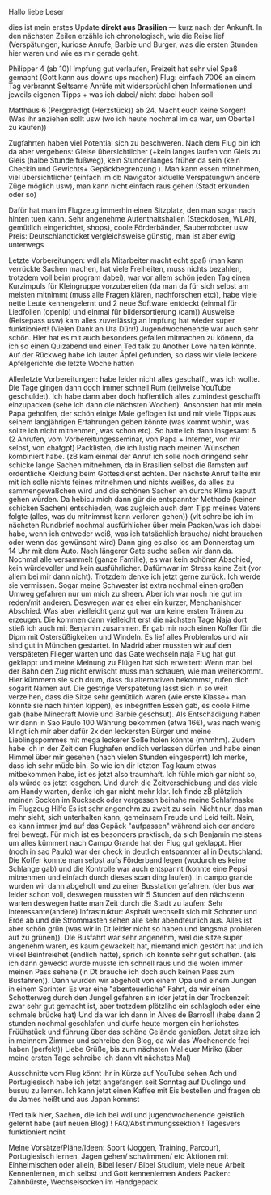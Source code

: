 
Hallo liebe Leser

dies ist mein erstes Update **direkt aus Brasilien** — kurz nach der Ankunft. In den nächsten Zeilen erzähle ich chronologisch, wie die Reise lief (Verspätungen, kuriose Anrufe, Barbie und Burger, was die ersten Stunden hier waren und wie es mir gerade geht. 

Philipper 4 (ab 10)!
Impfung gut verlaufen, Freizeit hat sehr viel Spaß gemacht (Gott kann aus downs ups machen)
Flug: einfach 700€ an einem Tag verbrannt
Seltsame Anrüfe mit widersprüchlichen Informationen und jeweils eigenen Tipps + was ich dabei/ nicht dabei haben soll


Matthäus 6 (Pergpredigt (Herzstück)) ab 24. Macht euch keine Sorgen! (Was ihr anziehen sollt usw (wo ich heute nochmal im ca war, um Oberteil zu kaufen))


Zugfahrten haben viel Potential sich zu beschweren. Nach dem Flug bin ich da aber vergebens:
Gleise übersichtilcher (+kein langes laufen von Gleis zu Gleis (halbe Stunde fußweg), kein Stundenlanges früher da sein (kein Checkin und Gewichts+ Gepäckbegrenzung ). Man kann essen mitnehmen, viel übersichtlicher (einfach im db Navigator aktuelle Verspätungwn andere Züge möglich usw), man kann nicht einfach raus gehen (Stadt erkunden oder so)

Dafür hat man im Flugzeug immerhin einen Sitzplatz, den man sogar nach hinten tuen kann. Sehr angenehme Aufenthaltshallen (Steckdosen, WLAN, gemütlich eingerichtet, shops), coole Förderbänder, Sauberroboter usw 
Preis: Deutschlandticket vergleichsweise günstig, man ist aber ewig unterwegs 


Letzte Vorbereitungen: wdl als Mitarbeiter macht echt spaß (man kann verrückte Sachen machen, hat viele Freiheiten, muss nichts bezahlen, trotzdem voll beim program dabei), war vor allem schön jeden Tag einen Kurzimpuls für Kleingruppe vorzubereiten (da man da für sich selbst am meisten mitnimmt (muss alle Fragen klären, nachforschen etc)), habe viele nette Leute kennengelernt und 2 neue Software entdeckt (einmal für Liedfolien (openlp) und einmal für bildersortierung (cam)) 
Ausweise (Reisepass usw) kam alles zuverlässig an
Impfung hat wieder super funktioniert! (Vielen Dank an Uta Dürr!)
Jugendwochenende war auch sehr schön. Hier hat es mit auch besonders gefallen mitmachen zu könenn, da ich so einen Quizabend und einen Ted talk zu Another Love halten könnte. Auf der Rückweg habe ich lauter Äpfel gefunden, so dass wir viele leckere Apfelgerichte die letzte Woche hatten

Allerletzte Vorbereitungen: habe leider nicht alles geschafft, was ich wollte. Die Tage gingen dann doch immer schnell Rum (teilweise YouTube geschuldet). Ich habe dann aber doch hoffentlich alles zumindest geschafft einzupacken (sehe ich dann die nächsten Wochen). Ansonsten hat mir mein Papa geholfen, der schön einige Male geflogen ist und mir viele Tipps aus seinem langjährigen Erfahrungen geben könnte (was kommt wohin, was sollte ich nicht mitnehmen, was schon etc). So hatte ich dann insgesamt 6 (2 Anrufen, vom Vorbereitungesseminar, von Papa + Internet, von mir selbst, von chatgpt) Packlisten, die ich lustig nach meinen Wünschen kombiniert habe. (zB kam einmal der Anruf ich solle noch dringend sehr schicke lange Sachen mitnehmen, da in Brasilien selbst die ßrmsten auf ordentliche Kleidung beim Gottesdienst achten. Der nächste Anruf teilte mir mit ich solle nichts feines mitnehmen und nichts weißes, da alles zu sammengewaßchen wird und die schönen Sachen eh durchs Klima kaputt gehen würden. Da hebicu mich dann gür die entspannter Methode (keinen schicken Sachen) entschieden, was zugleich auch dem Tipp meines Vaters folgte (alles, was du mitnimmst kann verloren gehen)) (vlt schreibe ich im nächsten Rundbrief nochmal ausfürhlicher über mein Packen/was ich dabei habe, wenn ich entweder weiß, was ich tatsächlich brauche/ nicht brauchen oder wenn das gewünscht wird)
Dann ging es also los am Donnerstag um 14 Uhr mit dem Auto. Nach längerer Gate suche saßen wir dann da. Nochmal alle versammelt (ganze Familie), es war kein schöner Abschied, kein würdevoller und kein ausführlicher. Dafürnwar im Stress keine Zeit (vor allem bei mir dann nicht). Trotzdem denke ich jetzt gerne zurück. Ich werde sie vermissen. Sogar meine Schwester ist extra nochmal einen großen Umweg gefahren nur um mich zu sheen. Aber ich war noch nie gut im reden/mit anderen. Deswegen war es eher ein kurzer, Menchanishcer Abschied. Was aber vielleicht ganz gut war um keine ersten Tränen zu erzeugen. Die kommen dann vielleicht erst die nächsten Tage
Naja dort stieß ich auch mit Benjamin zusammen. Er gab mir noch einen Koffer für die Dipm mit Ostersüßigkeiten und Windeln. Es lief alles Problemlos und wir sind gut in München gestartet. In Madrid aber mussten wir auf den verspäteten Flieger warten und das Gate wechseln naja
Flug hat gut geklappt und meine Meinung zu Flügen hat sich erweitert:
Wenn man bei der Bahn den Zug nicht erwischt muss man schauen, wie man weiterkommt. Hier kümmern sie sich drum, dass du alternativen bekommst, rufen dich sogarit Namen auf. Die gestrige Verspätetung lässt sich in so weit verzeihen, dass die Sitze sehr gemütlich waren (wie erste Klasse+ man könnte sie nach hinten kippen), es inbegriffen Essen gab, es coole Filme gab (habe Minecraft Movie und Barbie geschsut). Als Entschädigung haben wir dann in Sao Paulo 100 Währung bekommen (etwa 16€), was nach wenig klingt ich mir aber dafür 2x den leckersten Bürger und meine Lieblingspommes mit mega leckerer Soße holen könnte (mhmhm). Zudem habe ich in der Zeit den Flughafen endlich verlassen dürfen und habe einen Himmel über mir gesehen (nach vielen Stunden eingesperrt)
Ich merke, dass ich sehr müde bin. So wie ich dir letzten Tag kaum etwas mitbekommen habe, ist es jetzt also traumhaft. Ich fühle mich gar nicht so, als würde es jetzt losgehen. Und durch die Zeitverschiebung und das viele am Handy warten, denke ich gar nicht mehr klar. Ich finde zB plötzlich meinen Socken im Rucksack oder vergessen beinahe meine Schlafmaske im Flugzeug Hilfe
Es ist sehr angenehm zu zweit zu sein. Nicht nur, das man mehr sieht, sich unterhalten kann, gemeinsam Freude und Leid teilt. Nein, es kann immer jmd auf das Gepäck "aufpassen" während sich der andere frei bewegt. Für mich ist es besonders praktisch, da sich Benjamin meistens um alles kümmert
nach Campo Grande hat der Flug gut geklappt. Hier (noch in sao Paulo) war der check in deutlich entspannter al in Deutschland: Die Koffer konnte man selbst aufs Förderband legen (wodurch es keine Schlange gab) und die Kontrolle war auch entspannt (konnte eine Pepsi mitnehmen und einfach durch dieses scan ding laufen). 
In campo grande wurden wir dann abgeholt und zu einer Busstation gefahren. (der bus war leider schon voll, deswegen mussten wir 5 Stunden auf den nächstenn warten deswegen hatte man Zeit durch die Stadt zu laufen: Sehr interessante(andere) Infrastruktur: Asphalt wechsellt sich mit Schotter und Erde ab und die Strommasten sehen alle sehr abendteurlich aus. Alles ist aber schön grün (was wir in Dt leider nicht so haben und langsma probieren auf zu grünen)). DIe Busfahrt war sehr  angenehm, weil die sitze super angenehm waren, es kaum gewackelt hat, niemand mich gestört hat und ich viieel Beinfreiehet (endlich hatte), sprich ich konnte sehr gut schalfen. (als ich dann geweckt wurde musste ich schnell raus und die wolen immer meinen Pass sehene (in Dt brauche ich doch auch keinen Pass zum Busfahren)). Dann wurden wir abgeholt von einem Opa und einem Jungen in einem Sprinter. Es war eine "abenteuerliche" Fahrt, da wir einen Schotterweg durch den Jungel gefahren sin (der jetzt in der Trockenzeit zwar sehr gut gemacht ist, aber trotzdem plötzlihc ein schlagloch oder eine schmale brücke hat) Und da war ich dann in Alves de Barros!!
(habe dann 2 stunden nochmal geschlafen und durfe heute morgen ein herlichstes Früühstück und führung über das schöne Gelände genießen. Jetzt sitze ich in meinnem Zimmer und schreibe den Blog, da wir das Wochenende frei haben (perfekt))
Liebe Grüße, bis zum nächsten Mal euer Miriko (über meine ersten Tage schreibe ich dann vlt nächstes Mal)

Ausschnitte vom Flug könnt ihr in Kürze auf YouTube sehen
Ach und Portugiesisch habe ich jetzt angefangen seit Sonntag auf Duolingo und busuu zu lernen. Ich kann jetzt einen Kaffee mit Eis bestellen und fragen ob du James heißt und aus Japan kommst

 


!Ted talk hier, Sachen, die ich bei wdl und jugendwochenende geistlich gelernt habe (auf neuen Blog)
! FAQ/Abstimmungssektion 
! Tagesvers funktioniert nciht

Meine Vorsätze/Pläne/Ideen: Sport (Joggen, Training, Parcour), Portugiesisch lernen, Jagen gehen/ schwimmen/ etc Aktionen mit Einheimischen oder allein, Bibel lesen/ Bibel Studium, viele neue Arbeit Kennenlernen, mich selbst und Gott kennenlernen 
Anders Packen: Zahnbürste, Wechselsocken im Handgepack